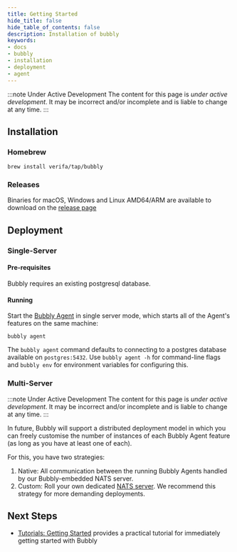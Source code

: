 ```yaml
---
title: Getting Started
hide_title: false
hide_table_of_contents: false
description: Installation of bubbly
keywords:
- docs
- bubbly
- installation
- deployment
- agent
---
```


:::note Under Active Development
The content for this page is *under active development*. It
may be
incorrect and/or
incomplete and is liable to change at any time.
:::

## Installation

### Homebrew

`brew install verifa/tap/bubbly`

### Releases

Binaries for macOS, Windows and Linux AMD64/ARM are available to download on the
[release page](https://github.com/verifa/bubbly/releases)

## Deployment

### Single-Server

#### Pre-requisites

Bubbly requires an existing postgresql database.

#### Running

Start the [Bubbly Agent](../introduction/core-concepts#agent) in single server mode, 
which starts all of the Agent's features on the same machine: 

`bubbly agent`

The `bubbly agent` command defaults to connecting to a postgres database available on
`postgres:5432`. Use `bubbly agent -h` for command-line flags and `bubbly env` for
environment variables for configuring this.


### Multi-Server

:::note Under Active Development
The content for this page is *under active development*. It
may be
incorrect and/or
incomplete and is liable to change at any time.
:::

In future, Bubbly will support a distributed deployment model in which you can
freely customise the number of instances of each Bubbly Agent feature (as long
as you have at least one of each).

For this, you have two strategies:

1. Native: All communication between the running Bubbly Agents handled by our Bubbly-embedded NATS server.
2. Custom: Roll your own dedicated [NATS server](https://github.com/nats-io/nats-server).
   We recommend this strategy for more demanding deployments.
   
## Next Steps

- [Tutorials: Getting Started](../tutorials/github-metrics) 
  provides a practical tutorial for immediately getting started with Bubbly
